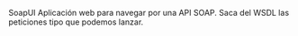 SoapUI
Aplicación web para navegar por una API SOAP.
Saca del WSDL las peticiones tipo que podemos lanzar.
